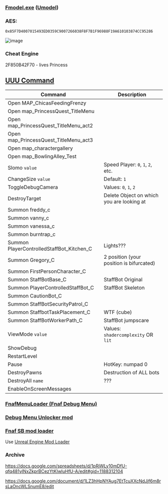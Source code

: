 ### [Fmodel.exe](https://github.com/iAmAsval/FModel) ([Umodel](https://github.com/gildor2/UEViewer))
### AES:
```
0x85F7D4007015493ED0359C9007266038F8F7B1F96988F19A610103874CC95286
```

![image](https://user-images.githubusercontent.com/87380272/147861521-84196a24-23cb-4113-88cf-2dbc39fbe9b3.png)

### Cheat Engine
2F850B42F70 - lives Princess

## [UUU Command](https://framedsc.com/GeneralGuides/universal_ue4_consoleunlocker.htm)
| Command | Description |
|---|-----------|
| Open MAP_ChicasFeedingFrenzy | 
| Open map_PrincessQuest_TitleMenu | 
| Open map_PrincessQuest_TitleMenu_act2 |
| Open map_PrincessQuest_TitleMenu_act3 |
| Open map_charactergallery |
| Open map_BowlingAlley_Test |
| Slomo `value` | Speed Player: `0`, `1`, `2`, etc. |
| ChangeSize `value` | Default: `1`|
| ToggleDebugCamera | Values: `0`, `1`, `2` |
| DestroyTarget | Delete Object on which you are looking at |
| Summon freddy_c |
| Summon vanny_c |
| Summon vanessa_c |
| Summon burntrap_c |
| Summon PlayerControlledStaffBot_Kitchen_C | Lights??? |
| Summon Gregory_C | 2 position (your position is bifurcated) |
| Summon FirstPersonCharacter_C |
| Summon StaffBotBase_C| StaffBot Original |
| Summon PlayerControlledStaffBot_C | StaffBot Skeleton |
| Summon CautionBot_C | 
| Summon StaffBotSecurityPatrol_C |
| Summon StaffbotTaskPlacement_C | WTF (cube) |
| Summon StaffBotWorkerPath_C | StaffBot jumpscare |
| ViewMode `value` | Values: `shadercomplexity` OR `lit`  |
| ShowDebug |
| RestartLevel |
| Pause | HotKey: numpad 0 |
| DestroyPawns | Destruction of ALL bots |
| DestroyAll `name` | ??? |
| EnableOnScreenMessages

### [FnafMenuLoader (Fnaf Debug Menu)](https://github.com/Skizzium/FNaFMenuLoader)

### [Debug Menu Unlocker mod](https://github.com/Kaydax/DebugMenuUnlocker)

### [Fnaf SB mod loader](https://cdn.kaydax.xyz/fnaf_sb_mod_loader.zip)
Use [Unreal Engine Mod Loader](https://github.com/RussellJerome/UnrealModLoader)
### Archive
https://docs.google.com/spreadsheets/d/1pRjWLy10mDfU-qfq481yINxZkprBCezYtKIwluHfU-A/edit#gid=1188312104

https://docs.google.com/document/d/1LZ3hHpNYAug7EtTcuXXcNdJjf6m8rsLaOncWLSnumE8/edit

